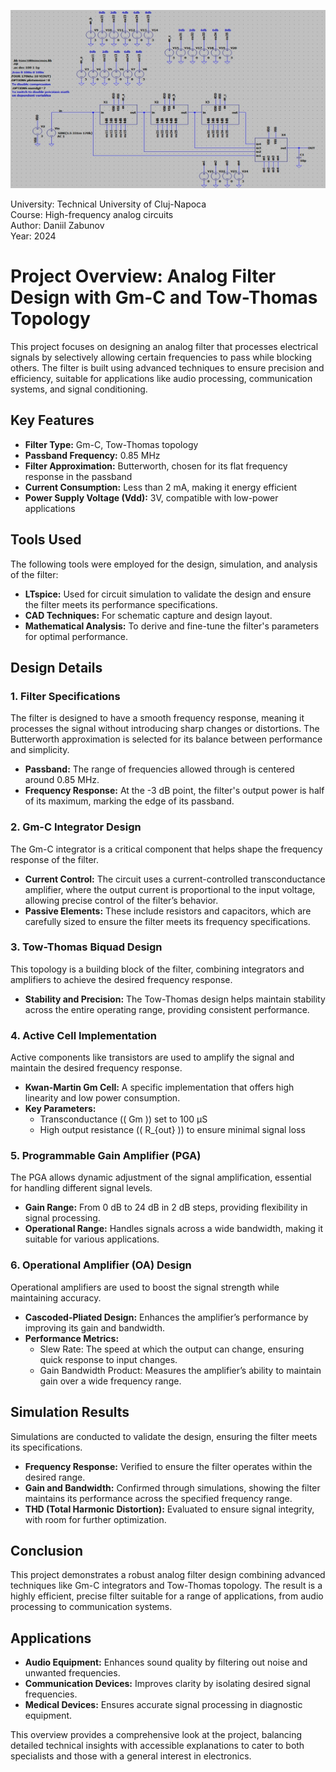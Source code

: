 ![Alt text](PGAschematic.jpeg)

University: Technical University of Cluj-Napoca  
Course: High-frequency analog circuits  
Author: Daniil Zabunov  
Year: 2024      

# Project Overview: Analog Filter Design with Gm-C and Tow-Thomas Topology

This project focuses on designing an analog filter that processes electrical signals by selectively allowing certain frequencies to pass while blocking others. The filter is built using advanced techniques to ensure precision and efficiency, suitable for applications like audio processing, communication systems, and signal conditioning.

## Key Features
- **Filter Type:** Gm-C, Tow-Thomas topology
- **Passband Frequency:** 0.85 MHz
- **Filter Approximation:** Butterworth, chosen for its flat frequency response in the passband
- **Current Consumption:** Less than 2 mA, making it energy efficient
- **Power Supply Voltage (Vdd):** 3V, compatible with low-power applications

## Tools Used
The following tools were employed for the design, simulation, and analysis of the filter:
- **LTspice:** Used for circuit simulation to validate the design and ensure the filter meets its performance specifications.
- **CAD Techniques:** For schematic capture and design layout.
- **Mathematical Analysis:** To derive and fine-tune the filter's parameters for optimal performance.

## Design Details

### 1. Filter Specifications
The filter is designed to have a smooth frequency response, meaning it processes the signal without introducing sharp changes or distortions. The Butterworth approximation is selected for its balance between performance and simplicity.

- **Passband:** The range of frequencies allowed through is centered around 0.85 MHz.
- **Frequency Response:** At the -3 dB point, the filter's output power is half of its maximum, marking the edge of its passband.

### 2. Gm-C Integrator Design
The Gm-C integrator is a critical component that helps shape the frequency response of the filter.

- **Current Control:** The circuit uses a current-controlled transconductance amplifier, where the output current is proportional to the input voltage, allowing precise control of the filter’s behavior.
- **Passive Elements:** These include resistors and capacitors, which are carefully sized to ensure the filter meets its frequency specifications.

### 3. Tow-Thomas Biquad Design
This topology is a building block of the filter, combining integrators and amplifiers to achieve the desired frequency response.

- **Stability and Precision:** The Tow-Thomas design helps maintain stability across the entire operating range, providing consistent performance.

### 4. Active Cell Implementation
Active components like transistors are used to amplify the signal and maintain the desired frequency response.

- **Kwan-Martin Gm Cell:** A specific implementation that offers high linearity and low power consumption.
- **Key Parameters:** 
  - Transconductance (\( Gm \)) set to 100 µS
  - High output resistance (\( R_{out} \)) to ensure minimal signal loss

### 5. Programmable Gain Amplifier (PGA)
The PGA allows dynamic adjustment of the signal amplification, essential for handling different signal levels.

- **Gain Range:** From 0 dB to 24 dB in 2 dB steps, providing flexibility in signal processing.
- **Operational Range:** Handles signals across a wide bandwidth, making it suitable for various applications.

### 6. Operational Amplifier (OA) Design
Operational amplifiers are used to boost the signal strength while maintaining accuracy.

- **Cascoded-Pliated Design:** Enhances the amplifier’s performance by improving its gain and bandwidth.
- **Performance Metrics:**
  - Slew Rate: The speed at which the output can change, ensuring quick response to input changes.
  - Gain Bandwidth Product: Measures the amplifier’s ability to maintain gain over a wide frequency range.

## Simulation Results
Simulations are conducted to validate the design, ensuring the filter meets its specifications.

- **Frequency Response:** Verified to ensure the filter operates within the desired range.
- **Gain and Bandwidth:** Confirmed through simulations, showing the filter maintains its performance across the specified frequency range.
- **THD (Total Harmonic Distortion):** Evaluated to ensure signal integrity, with room for further optimization.

## Conclusion
This project demonstrates a robust analog filter design combining advanced techniques like Gm-C integrators and Tow-Thomas topology. The result is a highly efficient, precise filter suitable for a range of applications, from audio processing to communication systems.

## Applications
- **Audio Equipment:** Enhances sound quality by filtering out noise and unwanted frequencies.
- **Communication Devices:** Improves clarity by isolating desired signal frequencies.
- **Medical Devices:** Ensures accurate signal processing in diagnostic equipment.

This overview provides a comprehensive look at the project, balancing detailed technical insights with accessible explanations to cater to both specialists and those with a general interest in electronics.
